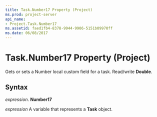 ```yaml
---
title: Task.Number17 Property (Project)
ms.prod: project-server
api_name:
- Project.Task.Number17
ms.assetid: faed1fb4-8378-9944-9906-5151b09970ff
ms.date: 06/08/2017
---
```



# Task.Number17 Property (Project)

Gets or sets a Number local custom field for a task. Read/write  **Double**.


## Syntax

 _expression_. **Number17**

 _expression_ A variable that represents a **Task** object.


